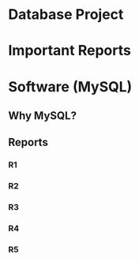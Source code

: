 # Database Project

# Important Reports

# Software (MySQL)

## Why MySQL?

## Reports

### R1

### R2

### R3

### R4

### R5